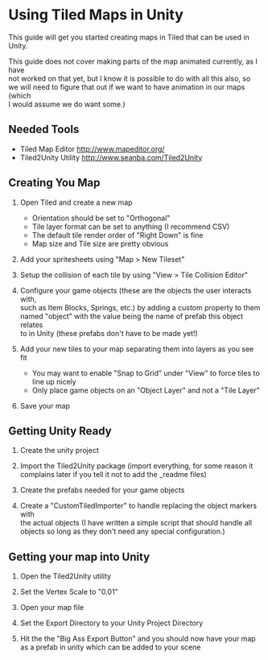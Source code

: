 Using Tiled Maps in Unity
================================================================================

This guide will get you started creating maps in Tiled that can be used in Unity.

This guide does not cover making parts of the map animated currently, as I have  
not worked on that yet, but I know it is possible to do with all this also, so  
we will need to figure that out if we want to have animation in our maps (which  
I would assume we do want some.)

Needed Tools
--------------------------------------------------------------------------------

 * Tiled Map Editor		http://www.mapeditor.org/
 * Tiled2Unity Utility		http://www.seanba.com/Tiled2Unity

Creating You Map
--------------------------------------------------------------------------------

 1. Open Tiled and create a new map

    * Orientation should be set to "Orthogonal"
    * Tile layer format can be set to anything (I recommend CSV)
    * The default tile render order of "Right Down" is fine
    * Map size and Tile size are pretty obvious

 2. Add your spritesheets using "Map > New Tileset"

 3. Setup the collision of each tile by using "View > Tile Collision Editor"

 4. Configure your game objects (these are the objects the user interacts with,  
    such as Item Blocks, Springs, etc.) by adding a custom property to them  
    named "object" with the value being the name of prefab this object relates  
    to in Unity (these prefabs don't have to be made yet!)

 5. Add your new tiles to your map separating them into layers as you see fit

    * You may want to enable "Snap to Grid" under "View" to force tiles to line up nicely
    * Only place game objects on an "Object Layer" and not a "Tile Layer"

 6. Save your map
 
Getting Unity Ready
--------------------------------------------------------------------------------

 1. Create the unity project
 
 2. Import the Tiled2Unity package (import everything, for some reason it  
    complains later if you tell it not to add the _readme files)
 
 3. Create the prefabs needed for your game objects
 
 4. Create a "CustomTiledImporter" to handle replacing the object markers with  
    the actual objects (I have written a simple script that should handle all  
    objects so long as they don't need any special configuration.)
 
Getting your map into Unity
--------------------------------------------------------------------------------

 1. Open the Tiled2Unity utility

 2. Set the Vertex Scale to "0.01"

 3. Open your map file

 4. Set the Export Directory to your Unity Project Directory

 5. Hit the the "Big Ass Export Button" and you should now have your map  
    as a prefab in unity which can be added to your scene
